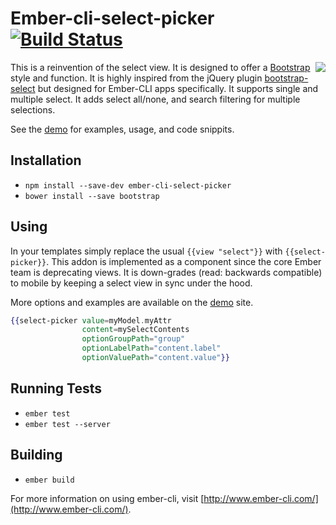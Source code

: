 # Ember-cli-select-picker [![Build Status](https://travis-ci.org/sukima/ember-cli-select-picker.svg?branch=master)](https://travis-ci.org/sukima/ember-cli-select-picker)

<img align="right" src="https://sukima.github.io/ember-cli-select-picker/dist/screen-shot.png" />

This is a reinvention of the select view. It is designed to offer a [Bootstrap][1] style and function. It is highly inspired from the jQuery plugin [bootstrap-select][2] but designed for Ember-CLI apps specifically. It supports single and multiple select. It adds select all/none, and search filtering for multiple selections.

See the [demo][] for examples, usage, and code snippits.

[1]: http://getbootstrap.com/
[2]: http://silviomoreto.github.io/bootstrap-select/

## Installation

* `npm install --save-dev ember-cli-select-picker`
* `bower install --save bootstrap`

## Using

In your templates simply replace the usual `{{view "select"}}` with `{{select-picker}}`. This addon is implemented as a component since the core Ember team is deprecating views. It is down-grades (read: backwards compatible) to mobile by keeping a select view in sync under the hood.

More options and examples are available on the [demo][] site.

```handlebars
{{select-picker value=myModel.myAttr
                content=mySelectContents
                optionGroupPath="group"
                optionLabelPath="content.label"
                optionValuePath="content.value"}}
```

## Running Tests

* `ember test`
* `ember test --server`

## Building

* `ember build`

For more information on using ember-cli, visit [http://www.ember-cli.com/](http://www.ember-cli.com/).

[demo]: https://sukima.github.io/ember-cli-select-picker/
